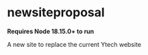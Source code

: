 # newsiteproposal

**Requires Node 18.15.0+ to run**

A new site to replace the current Ytech website
